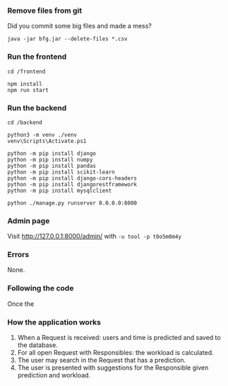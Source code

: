 ### Remove files from git
Did you commit some big files and made a mess?
````
java -jar bfg.jar --delete-files *.csv
````

### Run the frontend
````
cd /frontend

npm install
npm run start
````

### Run the backend

````
cd /backend

python3 -m venv ./venv
venv\Scripts\Activate.ps1

python -m pip install django
python -m pip install numpy
python -m pip install pandas
python -m pip install scikit-learn
python -m pip install django-cors-headers
python -m pip install djangorestframework
python -m pip install mysqlclient

python ./manage.py runserver 0.0.0.0:8000
````
### Admin page
Visit http://127.0.0.1:8000/admin/ with `-u tool -p t0o5m0m4y`

### Errors
None.

### Following the code

Once the 

### How the application works

1. When a Request is received: users and time is predicted and saved to the database.
2. For all open Request with Responsibles: the workload is calculated.
3. The user may search in the Request that has a prediction.
4. The user is presented with suggestions for the Responsible given prediction and workload.